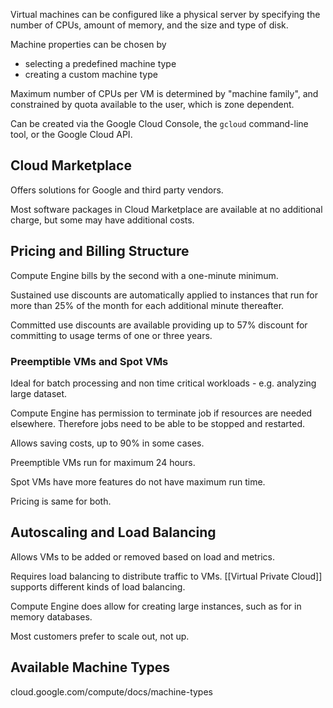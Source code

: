 
Virtual machines can be configured like a physical server by specifying the number of CPUs, amount of memory, and the size and type of disk.

Machine properties can be chosen by
- selecting a predefined machine type
- creating a custom machine type

Maximum number of CPUs per VM is determined by "machine family", and constrained by quota available to the user, which is zone dependent.

Can be created via the Google Cloud Console, the `gcloud` command-line tool, or the Google Cloud API.

## Cloud Marketplace

Offers solutions for Google and third party vendors. 

Most software packages in Cloud Marketplace are available at no additional charge, but some may have additional costs.

## Pricing and Billing Structure

Compute Engine bills by the second with a one-minute minimum.

Sustained use discounts are automatically applied to instances that run for more than 25% of the month for each additional minute thereafter.

Committed use discounts are available providing up to 57% discount for committing to usage terms of one or three years.

### Preemptible VMs and Spot VMs

Ideal for batch processing and non time critical workloads - e.g. analyzing large dataset.

Compute Engine has permission to terminate job if resources are needed elsewhere. Therefore jobs need to be able to be stopped and restarted.

Allows saving costs, up to 90% in some cases. 

Preemptible VMs run for maximum 24 hours. 

Spot VMs have more features do not have maximum run time. 

Pricing is same for both.


## Autoscaling and Load Balancing

Allows VMs to be added or removed based on load and metrics.

Requires load balancing to distribute traffic to VMs. [[Virtual Private Cloud]] supports different kinds of load balancing.

Compute Engine does allow for creating large instances, such as for in memory databases.

Most customers prefer to scale out, not up.

## Available Machine Types
cloud.google.com/compute/docs/machine-types

